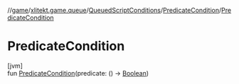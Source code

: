//[game](../../../../index.md)/[xlitekt.game.queue](../../index.md)/[QueuedScriptConditions](../index.md)/[PredicateCondition](index.md)/[PredicateCondition](-predicate-condition.md)

# PredicateCondition

[jvm]\
fun [PredicateCondition](-predicate-condition.md)(predicate: () -&gt; [Boolean](https://kotlinlang.org/api/latest/jvm/stdlib/kotlin/-boolean/index.html))
